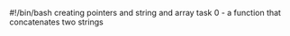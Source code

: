 #!/bin/bash
creating pointers and string and array
task 0 - a function that concatenates two strings

